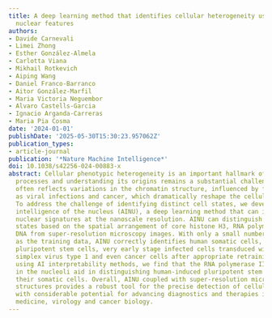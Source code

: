 ```yaml
---
title: A deep learning method that identifies cellular heterogeneity using nanoscale
  nuclear features
authors:
- Davide Carnevali
- Limei Zhong
- Esther González-Almela
- Carlotta Viana
- Mikhail Rotkevich
- Aiping Wang
- Daniel Franco-Barranco
- Aitor González-Marfil
- Maria Victoria Neguembor
- Alvaro Castells-Garcia
- Ignacio Arganda-Carreras
- Maria Pia Cosma
date: '2024-01-01'
publishDate: '2025-05-30T15:30:23.957062Z'
publication_types:
- article-journal
publication: '*Nature Machine Intelligence*'
doi: 10.1038/s42256-024-00883-x
abstract: Cellular phenotypic heterogeneity is an important hallmark of many biological
  processes and understanding its origins remains a substantial challenge. This heterogeneity
  often reflects variations in the chromatin structure, influenced by factors such
  as viral infections and cancer, which dramatically reshape the cellular landscape.
  To address the challenge of identifying distinct cell states, we developed artificial
  intelligence of the nucleus (AINU), a deep learning method that can identify specific
  nuclear signatures at the nanoscale resolution. AINU can distinguish different cell
  states based on the spatial arrangement of core histone H3, RNA polymerase II or
  DNA from super-resolution microscopy images. With only a small number of images
  as the training data, AINU correctly identifies human somatic cells, human-induced
  pluripotent stem cells, very early stage infected cells transduced with DNA herpes
  simplex virus type 1 and even cancer cells after appropriate retraining. Finally,
  using AI interpretability methods, we find that the RNA polymerase II localizations
  in the nucleoli aid in distinguishing human-induced pluripotent stem cells from
  their somatic cells. Overall, AINU coupled with super-resolution microscopy of nuclear
  structures provides a robust tool for the precise detection of cellular heterogeneity,
  with considerable potential for advancing diagnostics and therapies in regenerative
  medicine, virology and cancer biology.
---
```

